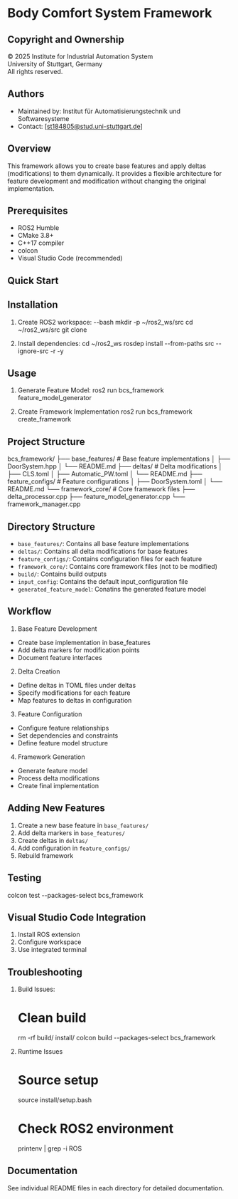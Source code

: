# Body Comfort System Framework

## Copyright and Ownership
© 2025 Institute for Industrial Automation System  
University of Stuttgart, Germany  
All rights reserved.

## Authors
- Maintained by: Institut für Automatisierungstechnik und Softwaresysteme
- Contact: [st184805@stud.uni-stuttgart.de]

## Overview
This framework allows you to create base features and apply deltas (modifications) to them dynamically. It provides a flexible architecture for feature development and modification without changing the original implementation.

## Prerequisites
- ROS2 Humble
- CMake 3.8+
- C++17 compiler
- colcon
- Visual Studio Code (recommended)

## Quick Start

## Installation
1. Create ROS2 workspace:
--bash
mkdir -p ~/ros2_ws/src
cd ~/ros2_ws/src
git clone <repository-url>

2. Install dependencies:
cd ~/ros2_ws
rosdep install --from-paths src --ignore-src -r -y

## Usage
1. Generate Feature Model:
ros2 run bcs_framework feature_model_generator

2. Create Framework Implementation
ros2 run bcs_framework create_framework

## Project Structure
bcs_framework/
├── base_features/           # Base feature implementations
│   ├── DoorSystem.hpp
│   └── README.md
├── deltas/                 # Delta modifications
│   ├── CLS.toml
│   ├── Automatic_PW.toml
│   └── README.md
├── feature_configs/        # Feature configurations
│   ├── DoorSystem.toml
│   └── README.md
└── framework_core/         # Core framework files
    ├── delta_processor.cpp
    ├── feature_model_generator.cpp
    └── framework_manager.cpp

## Directory Structure
- `base_features/`: Contains all base feature implementations
- `deltas/`: Contains all delta modifications for base features
- `feature_configs/`: Contains configuration files for each feature
- `framework_core/`: Contains core framework files (not to be modified)
- `build/`: Contains build outputs
- `input_config`: Contains the default input_configuration file 
- `generated_feature_model`: Conatins the generated feature model

## Workflow
1. Base Feature Development
- Create base implementation in base_features
- Add delta markers for modification points
- Document feature interfaces

2. Delta Creation
- Define deltas in TOML files under deltas
- Specify modifications for each feature
- Map features to deltas in configuration

3. Feature Configuration
- Configure feature relationships
- Set dependencies and constraints
- Define feature model structure

4. Framework Generation
- Generate feature model
- Process delta modifications
- Create final implementation


## Adding New Features
1. Create a new base feature in `base_features/`
2. Add delta markers in `base_features/`
3. Create deltas in `deltas/`
4. Add configuration in `feature_configs/`
5. Rebuild framework

## Testing
colcon test --packages-select bcs_framework

## Visual Studio Code Integration
1. Install ROS extension
2. Configure workspace
3. Use integrated terminal

## Troubleshooting
1. Build Issues:
   # Clean build
   rm -rf build/ install/
   colcon build --packages-select bcs_framework

2. Runtime Issues
   # Source setup
   source install/setup.bash
   # Check ROS2 environment
   printenv | grep -i ROS

## Documentation
See individual README files in each directory for detailed documentation.
